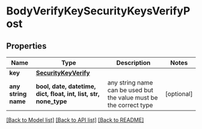 # BodyVerifyKeySecurityKeysVerifyPost


## Properties
Name | Type | Description | Notes
------------ | ------------- | ------------- | -------------
**key** | [**SecurityKeyVerify**](SecurityKeyVerify.md) |  | 
**any string name** | **bool, date, datetime, dict, float, int, list, str, none_type** | any string name can be used but the value must be the correct type | [optional]

[[Back to Model list]](../README.md#documentation-for-models) [[Back to API list]](../README.md#documentation-for-api-endpoints) [[Back to README]](../README.md)


